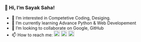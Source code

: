 ### 👋 Hi, I’m Sayak Saha!
- 👀 I’m interested in Competetive Coding, Desiging.
- 🌱 I’m currently learning Advance Python & Web Developement
-  💞️ I’m looking to collaborate on Google, GitHub
- 📫 How to reach me: [<img src='https://cdn4.iconfinder.com/data/icons/iconsimple-logotypes/512/github-512.png' alt='github' height='20'>](https://github.com/sayakongit)  [<img src='https://cdn.iconscout.com/icon/free/png-256/facebook-logo-2019-1597680-1350125.png' alt='facebook' height='20'>](https://www.facebook.com/sayak.saha.10501)  [<img src='https://i.pinimg.com/originals/ce/10/4e/ce104e6527a9a9ea6a725b558a56ef9b.png' alt='instagram' height='20'>](https://www.instagram.com/sayak.graphics/)  



<!---
sayakongit/sayakongit is a ✨ special ✨ repository because its `README.md` (this file) appears on your GitHub profile.
You can click the Preview link to take a look at your changes.
--->
